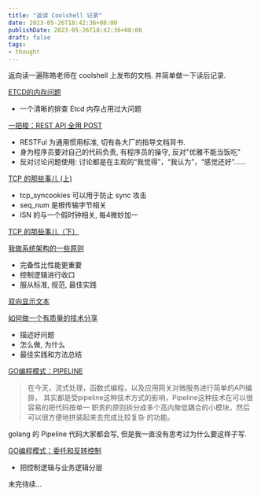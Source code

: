 ```yaml
---
title: "返读 Coolshell 记录"
date: 2023-05-26T18:42:36+08:00
publishDate: 2023-05-26T18:42:36+08:00
draft: false
tags:
- thought
---
```


返向读一遍陈皓老师在 coolshell 上发布的文档. 并简单做一下读后记录. 


[ETCD的内存问题](https://coolshell.cn/articles/22242.html)

- 一个清晰的排查 Etcd 内存占用过大问题


[一把梭：REST API 全用 POST](https://coolshell.cn/articles/22173.html)

- RESTFul 为通用惯用标准, 切有各大厂的指导文档背书. 
- 身为程序员要对自己的代码负责, 有程序员的操守, 反对"优雅不能当饭吃"
- 反对讨论问题使用: 讨论都是在主观的“我觉得”，“我认为”，“感觉还好”…… 


[TCP 的那些事儿 (上) ](https://coolshell.cn/articles/11564.html)

- tcp_syncookies 可以用于防止 sync 攻击
- seq_num 是根传输字节相关
- ISN 的与一个假时钟相关, 每4微妙加一

[TCP 的那些事儿（下）](https://coolshell.cn/articles/11609.html)


[我做系统架构的一些原则](https://coolshell.cn/articles/21672.html)

- 完备性比性能更重要
- 控制逻辑进行收口
- 服从标准, 规范, 最佳实践

[双向显示文本](https://coolshell.cn/articles/21649.html)


[如何做一个有质量的技术分享](https://coolshell.cn/articles/21589.html)

- 描述好问题
- 怎么做, 为什么
- 最佳实践和方法总结


[GO编程模式：PIPELINE](https://coolshell.cn/articles/21228.html)

> 在今天，流式处理，函数式编程，以及应用网关对微服务进行简单的API编排，
其实都是受pipeline这种技术方式的影响，Pipeline这种技术在可以很容易的把代码按单一
职责的原则拆分成多个高内聚低耦合的小模块，然后可以很方便地拼装起来去完成比较复杂
的功能。

golang 的 Pipeline 代码大家都会写, 但是我一直没有思考过为什么要这样子写.


[GO编程模式：委托和反转控制](https://coolshell.cn/articles/21214.html)

- 把控制逻辑与业务逻辑分层


未完待续...
